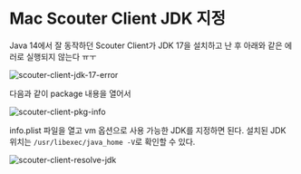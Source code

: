 # Mac Scouter Client JDK 지정

Java 14에서 잘 동작하던 Scouter Client가 JDK 17을 설치하고 난 후 아래와 같은 에러로 실행되지 않는다 ㅠㅜ

![scouter-client-jdk-17-error](https://user-images.githubusercontent.com/17228983/180632439-8901e86f-31b0-4f05-b5ba-26bf435334c0.png)

다음과 같이 package 내용을 열어서

![scouter-client-pkg-info](https://user-images.githubusercontent.com/17228983/180632463-05cc2f19-8c35-4d04-bcfe-171fbce2e023.png)

info.plist 파일을 열고 vm 옵션으로 사용 가능한 JDK를 지정하면 된다. 설치된 JDK 위치는 `/usr/libexec/java_home -V`로 확인할 수 있다.

![scouter-client-resolve-jdk](https://user-images.githubusercontent.com/17228983/180632540-0b2c7e17-aa10-45fd-ad2c-360c4db04195.png)

